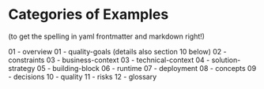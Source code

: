 # Categories of Examples

(to get the spelling in yaml frontmatter and markdown right!)

01 - overview
01 - quality-goals (details also section 10 below)
02 - constraints
03 - business-context
03 - technical-context
04 - solution-strategy
05 - building-block
06 - runtime
07 - deployment
08 - concepts
09 - decisions
10 - quality
11 - risks
12 - glossary


